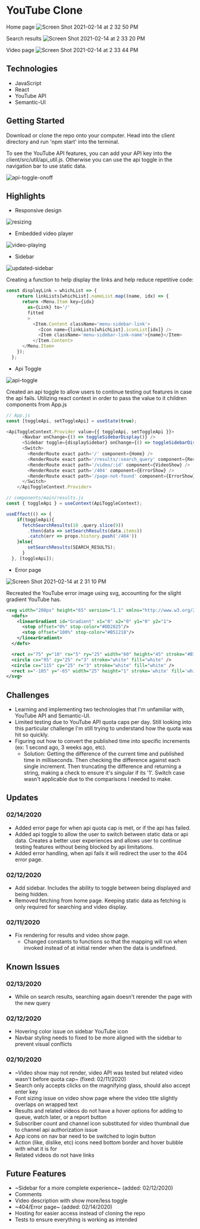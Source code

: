 # YouTube Clone

Home page
![Screen Shot 2021-02-14 at 2 32 50 PM](https://user-images.githubusercontent.com/52799217/107891118-86940580-6ed1-11eb-9e76-5d612f776b9e.png)

Search results
![Screen Shot 2021-02-14 at 2 33 20 PM](https://user-images.githubusercontent.com/52799217/107891133-97447b80-6ed1-11eb-86a0-428db20436c3.png)

Video page
![Screen Shot 2021-02-14 at 2 33 44 PM](https://user-images.githubusercontent.com/52799217/107891142-a4fa0100-6ed1-11eb-8757-66f7845b7129.png)
## Technologies
- JavaScript
- React
- YouTube API
- Semantic-UI
## Getting Started
Download or clone the repo onto your computer. Head into the client directory and run 'npm start' into the terminal.



To see the YouTube API features, you can add your API key into the client/src/util/api_util.js. Otherwise you can use the api toggle in the navigation bar to use static data.

![api-toggle-onoff](https://user-images.githubusercontent.com/52799217/107983465-a9c6bf80-6f7a-11eb-87b7-5853798f080f.gif)

## Highlights
- Responsive design

![resizing](https://user-images.githubusercontent.com/52799217/107891219-f0acaa80-6ed1-11eb-9e34-95d2a65ca51c.gif)

- Embedded video player

![video-playing](https://user-images.githubusercontent.com/52799217/107891101-67957380-6ed1-11eb-9416-7b0b6d1287d8.gif)

- Sidebar

![updated-sidebar](https://user-images.githubusercontent.com/52799217/107891100-66644680-6ed1-11eb-93d3-a6cc342078eb.gif)

Creating a function to help display the links and help reduce repetitive code:

```javascript
const displayLink = whichList => {
    return linkLists[whichList].nameList.map((name, idx) => {
      return <Menu.Item key={idx}
        as={Link} to='/'
        fitted
        >
          <Item.Content className='menu-sidebar-link'>
            <Icon name={linkLists[whichList].iconList[idx]} />
            <Item className='menu-sidebar-link-name'>{name}</Item>
          </Item.Content>
      </Menu.Item>
    });
  };
```

- Api Toggle

![api-toggle](https://user-images.githubusercontent.com/52799217/107891098-6401ec80-6ed1-11eb-99ba-7f571b8766e8.gif)

Created an api toggle to allow users to continue testing out features in case the api fails. Utilizing react context in order to pass the value to it children components from App.js

```javascript
// App.js
const [toggleApi, setToggleApi] = useState(true);

<ApiToggleContext.Provider value={{ toggleApi, setToggleApi }}>
      <Navbar onChange={() => toggleSidebarDisplay()} />
      <Sidebar toggle={displaySidebar} onChange={() => toggleSidebarDisplay()} />
      <Switch>
        <RenderRoute exact path='/' component={Home} />
        <RenderRoute exact path='/results/:search_query' component={Results} />
        <RenderRoute exact path='/video/:id' component={VideoShow} />
        <RenderRoute exact path='/404' component={ErrorShow} />
        <RenderRoute exact path='/page-not-found' component={ErrorShow} />
      </Switch>
    </ApiToggleContext.Provider>
```

```javascript
// components/main/results.js
const { toggleApi } = useContext(ApiToggleContext);

useEffect(() => {
    if(toggleApi){
      fetchSearchResults(10 ,query.slice(9))
        .then(data => setSearchResults(data.items))
        .catch(err => props.history.push('/404'))
    }else{
        setSearchResults(SEARCH_RESULTS);
      }
  }, [toggleApi]);
```

- Error page

![Screen Shot 2021-02-14 at 2 31 10 PM](https://user-images.githubusercontent.com/52799217/107891091-6106fc00-6ed1-11eb-961c-4ccdcc8a6218.png)

Recreated the YouTube error image using svg, accounting for the slight gradient YouTube has.

```svg
<svg width="200px" height="65" version="1.1" xmlns="http://www.w3.org/2000/svg">
  <defs>
    <linearGradient id="Gradient" x1="0" x2="0" y1="0" y2="1">
      <stop offset="0%" stop-color="#DD2825"/>
      <stop offset="100%" stop-color="#B51218"/>
    </linearGradient>
  </defs>

  <rect x="75" y="10" rx="5" ry="25" width="60" height="45" stroke="#B71418" fill="url(#Gradient)" stroke-width="0"/>
  <circle cx="95" cy="25" r="3" stroke="white" fill="white" />
  <circle cx="115" cy="25" r="3" stroke="white" fill="white" />
  <rect x="-105" y="-65" width="25" height="1" stroke='white' fill='white' stroke-width="1" transform="rotate(165)" />
</svg>
```

## Challenges
- Learning and implementing two technologies that I'm unfamiliar with, YouTube API and Semantic-UI.
- Limited testing due to YouTube API quota caps per day. Still looking into this particular challenge I'm still trying to understand how the quota was hit so quickly.
- Figuring out how to convert the published time into specific increments (ex: 1 second ago, 3 weeks ago, etc).
  - Solution: Getting the difference of the current time and published time in milliseconds. Then checking the difference against each single increment. Then truncating the difference and returning a string, making a check to ensure it's singular if its '1'. Switch case wasn't applicable due to the comparisons I needed to make.
  
## Updates
### 02/14/2020
- Added error page for when api quota cap is met, or if the api has failed.
- Added api toggle to allow the user to switch between static data or api data. Creates a better user experiences and allows user to continue testing features without being blocked by api limitations.
- Added error handling, when api fails it will redirect the user to the 404 error page.
### 02/12/2020
- Add sidebar. Includes the ability to toggle between being displayed and being hidden.
- Removed fetching from home page. Keeping static data as fetching is only required for searching and video display.
### 02/11/2020
- Fix rendering for results and video show page.
  - Changed constants to functions so that the mapping will run when invoked instead of at initial render when the data is undefined.

## Known Issues
### 02/13/2020
- While on search results, searching again doesn't rerender the page with the new query
### 02/12/2020
- Hovering color issue on sidebar YouTube icon
- Navbar styling needs to fixed to be more aligned with the sidebar to prevent visual conflicts
### 02/10/2020
- ~Video show may not render, video API was tested but related video wasn't before quota cap~ (fixed: 02/11/2020)
- Search only accepts clicks on the magnifying glass, should also accept enter key
- Font sizing issue on video show page where the video title slightly overlaps on wrapped text
- Results and related videos do not have a hover options for adding to queue, watch later, or a report button
- Subscriber count and channel icon substituted for video thumbnail due to channel api authorization issue
- App icons on nav bar need to be switched to login button
- Action (like, dislike, etc) icons need bottom border and hover bubble with what it is for
- Related videos do not have links

## Future Features
- ~Sidebar for a more complete experience~ (added: 02/12/2020)
- Comments
- Video description with show more/less toggle
- ~404/Error page~ (added: 02/14/2020)
- Hosting for easier access instead of cloning the repo
- Tests to ensure everything is working as intended

